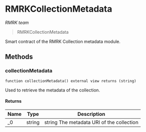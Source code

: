 # RMRKCollectionMetadata

*RMRK team*

> RMRKCollectionMetadata

Smart contract of the RMRK Collection metadata module.



## Methods

### collectionMetadata

```solidity
function collectionMetadata() external view returns (string)
```

Used to retrieve the metadata of the collection.




#### Returns

| Name | Type | Description |
|---|---|---|
| _0 | string | string The metadata URI of the collection |




